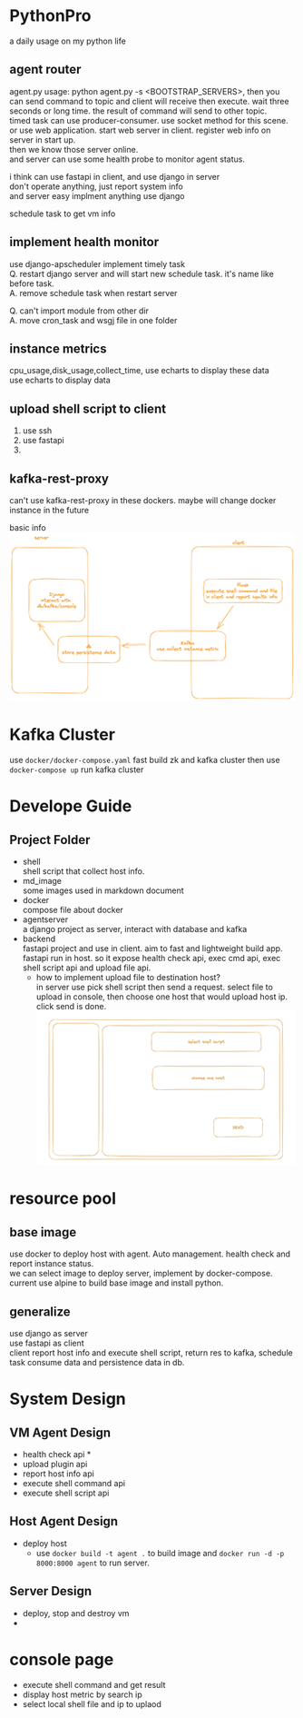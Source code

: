 # PythonPro
a daily usage on my python life
## agent router
agent.py usage: python agent.py -s <BOOTSTRAP_SERVERS>, 
then you can send command to topic and client 
will receive then execute. 
wait three seconds or long time.
the result of command will send to other topic.  
timed task can use producer-consumer.
use socket method for this scene.  
or use web application. start web server in client.
register web info on server in start up.  
then we know those server online.  
and server can use some health probe to monitor agent status.  

i think can use fastapi in client, and use django in server  
don't operate anything, just report system info  
and server easy implment anything use django  


schedule task to get vm info  

## implement health monitor

use django-apscheduler implement timely task  
Q. restart django server and will start new schedule task. it's name like before task.  
A. remove schedule task when restart server  

Q. can't import module from other dir  
A. move cron_task and wsgj file in one folder  

## instance metrics
cpu_usage,disk_usage,collect_time, use echarts to display these data  
use echarts to display data  

## upload shell script to client
1. use ssh  
2. use fastapi  
3. 



## kafka-rest-proxy  
can't use kafka-rest-proxy in these dockers. maybe will change docker instance in the future 

basic info
![img.png](md_image/img.png)


# Kafka Cluster
use `docker/docker-compose.yaml` fast build zk and kafka cluster then use `docker-compose up` run kafka cluster



# Develope Guide
## Project Folder
* shell  
  shell script that collect host info.
* md_image  
  some images used in markdown document 
* docker  
  compose file about docker
* agentserver  
  a django project as server, interact with database and kafka
* backend  
  fastapi project and use in client. aim to fast and lightweight build app.
  fastapi run in host. so it expose health check api, exec cmd api, exec shell script api and
  upload file api. 
  * how to implement upload file to destination host?   
    in server use pick shell script then send a request. select file to upload in console,
    then choose one host that would upload host ip. click send is done.
    ![5D1415F7-8AD8-4E59-9C58-6892F39F8D62.jpeg](md_image%2F5D1415F7-8AD8-4E59-9C58-6892F39F8D62.jpeg)

# resource pool
## base image
use docker to deploy host with agent. Auto management. health check and report instance status.  
we can select image to deploy server, implement by docker-compose.
current use alpine to build base image and install python.


## generalize 
use django as server  
use fastapi as client  
client report host info and execute shell script, return res to kafka, schedule task 
consume data and persistence data in db.

# System Design
## VM Agent Design
* health check api
  * 
* upload plugin api
* report host info api
* execute shell command api
* execute shell script api

## Host Agent Design
* deploy host
  * use `docker build -t agent .` to build image and `docker run -d -p 8000:8000 agent` to run server.

## Server Design
* deploy, stop and destroy vm
* 

# console page
* execute shell command and get result
* display host metric by search ip
* select local shell file and ip to uplaod